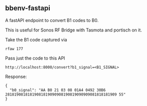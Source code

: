 ## bbenv-fastapi

A fastAPI endpoint to convert B1 codes to B0.

This is useful for Sonos RF Bridge with Tasmota and portisch on it.

Take the B1 code captured via

````
rfaw 177
````

Pass just the code to this API

````
http://localhost:8000/convert?b1_signal=<B1_SIGNAL>
````

Response:

````
{
  "b0_signal": "AA B0 21 03 08 01A4 0492 30B6 28181908181819081819090908190819090909081818181909 55"
}
````
